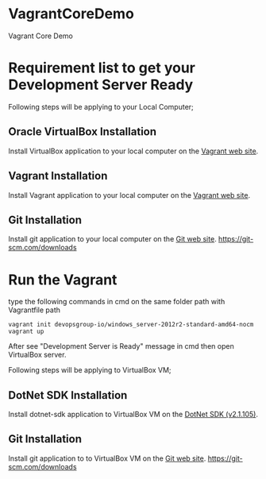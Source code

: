 # VagrantCoreDemo
Vagrant Core Demo

# Requirement list to get your Development Server Ready

Following steps will be applying to your Local Computer;
## Oracle VirtualBox Installation
Install VirtualBox application to your local computer on the [Vagrant web site](https://www.vagrantup.com/downloads.html).

## Vagrant Installation
Install Vagrant application to your local computer on the [Vagrant web site](https://www.vagrantup.com/downloads.html).

## Git Installation
Install git application to your local computer on the [Git web site](https://www.vagrantup.com/downloads.html).
https://git-scm.com/downloads

# Run the Vagrant

type the following commands in cmd on the same folder path with Vagrantfile path 
```
vagrant init devopsgroup-io/windows_server-2012r2-standard-amd64-nocm
vagrant up
```

After see "Development Server is Ready" message in cmd then open VirtualBox server.

Following steps will be applying to VirtualBox VM;

## DotNet SDK Installation
Install dotnet-sdk application to VirtualBox VM on the [DotNet SDK (v2.1.105)](https://www.microsoft.com/net/download/thank-you/dotnet-sdk-2.1.105-windows-x64-installer).

## Git Installation
Install git application to to VirtualBox VM on the [Git web site](https://www.vagrantup.com/downloads.html).
https://git-scm.com/downloads

